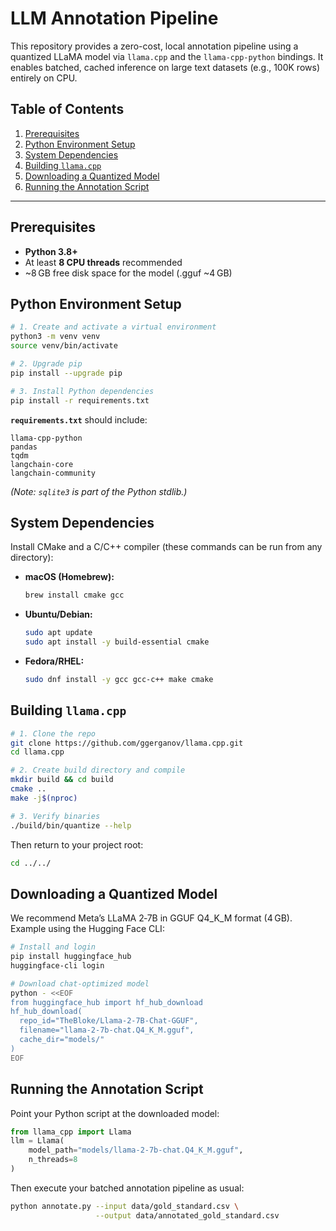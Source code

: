 # LLM Annotation Pipeline

This repository provides a zero-cost, local annotation pipeline using a quantized LLaMA model via `llama.cpp` and the `llama-cpp-python` bindings. It enables batched, cached inference on large text datasets (e.g., 100K rows) entirely on CPU.

## Table of Contents

1. [Prerequisites](#prerequisites)
2. [Python Environment Setup](#python-environment-setup)
3. [System Dependencies](#system-dependencies)
4. [Building `llama.cpp`](#building-llama-cpp)
5. [Downloading a Quantized Model](#downloading-a-quantized-model)
6. [Running the Annotation Script](#running-the-annotation-script)

---

## Prerequisites

* **Python 3.8+**
* At least **8 CPU threads** recommended
* \~8 GB free disk space for the model (.gguf \~4 GB)

## Python Environment Setup

```bash
# 1. Create and activate a virtual environment
python3 -m venv venv
source venv/bin/activate

# 2. Upgrade pip
pip install --upgrade pip

# 3. Install Python dependencies
pip install -r requirements.txt
```

**`requirements.txt`** should include:

```
llama-cpp-python
pandas
tqdm
langchain-core
langchain-community
```

*(Note: `sqlite3` is part of the Python stdlib.)*

## System Dependencies

Install CMake and a C/C++ compiler (these commands can be run from any directory):

* **macOS (Homebrew):**

  ```bash
  brew install cmake gcc
  ```

* **Ubuntu/Debian:**

  ```bash
  sudo apt update
  sudo apt install -y build-essential cmake
  ```

* **Fedora/RHEL:**

  ```bash
  sudo dnf install -y gcc gcc-c++ make cmake
  ```

## Building `llama.cpp`

```bash
# 1. Clone the repo
git clone https://github.com/ggerganov/llama.cpp.git
cd llama.cpp

# 2. Create build directory and compile
mkdir build && cd build
cmake ..
make -j$(nproc)

# 3. Verify binaries
./build/bin/quantize --help
```

Then return to your project root:

```bash
cd ../../
```

## Downloading a Quantized Model

We recommend Meta’s LLaMA 2‑7B in GGUF Q4\_K\_M format (4 GB). Example using the Hugging Face CLI:

```bash
# Install and login
pip install huggingface_hub
huggingface-cli login

# Download chat-optimized model
python - <<EOF
from huggingface_hub import hf_hub_download
hf_hub_download(
  repo_id="TheBloke/Llama-2-7B-Chat-GGUF",
  filename="llama-2-7b-chat.Q4_K_M.gguf",
  cache_dir="models/"
)
EOF
```

## Running the Annotation Script

Point your Python script at the downloaded model:

```python
from llama_cpp import Llama
llm = Llama(
    model_path="models/llama-2-7b-chat.Q4_K_M.gguf",
    n_threads=8
)
```

Then execute your batched annotation pipeline as usual:

```bash
python annotate.py --input data/gold_standard.csv \
                   --output data/annotated_gold_standard.csv
```
